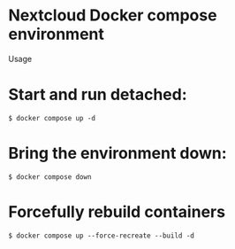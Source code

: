 # Nextcloud Docker compose environment

Usage

# Start and run detached:
`$ docker compose up -d`

# Bring the environment down:
`$ docker compose down`

# Forcefully rebuild containers
`$ docker compose up --force-recreate --build -d`
